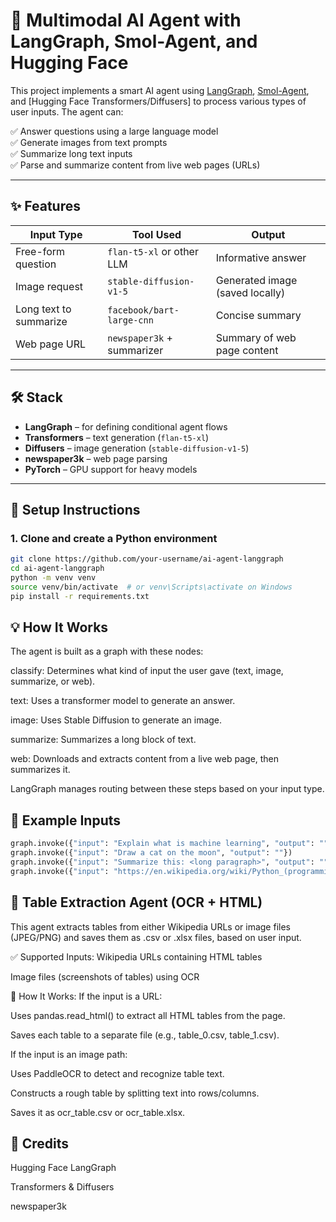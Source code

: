 # 🧠 Multimodal AI Agent with LangGraph, Smol-Agent, and Hugging Face

This project implements a smart AI agent using [LangGraph](https://huggingface.co/learn/agents-course/en/unit2/langgraph/first_graph), [Smol-Agent](https://huggingface.co/smol-ai/smol-agent), and [Hugging Face Transformers/Diffusers] to process various types of user inputs. The agent can:

✅ Answer questions using a large language model  
✅ Generate images from text prompts  
✅ Summarize long text inputs  
✅ Parse and summarize content from live web pages (URLs)

---

## ✨ Features

| Input Type             | Tool Used                  | Output                          |
| ---------------------- | -------------------------- | ------------------------------- |
| Free-form question     | `flan-t5-xl` or other LLM  | Informative answer              |
| Image request          | `stable-diffusion-v1-5`    | Generated image (saved locally) |
| Long text to summarize | `facebook/bart-large-cnn`  | Concise summary                 |
| Web page URL           | `newspaper3k` + summarizer | Summary of web page content     |

---

## 🛠️ Stack

- **LangGraph** – for defining conditional agent flows
- **Transformers** – text generation (`flan-t5-xl`)
- **Diffusers** – image generation (`stable-diffusion-v1-5`)
- **newspaper3k** – web page parsing
- **PyTorch** – GPU support for heavy models

---

## 🚀 Setup Instructions

### 1. Clone and create a Python environment

```bash
git clone https://github.com/your-username/ai-agent-langgraph
cd ai-agent-langgraph
python -m venv venv
source venv/bin/activate  # or venv\Scripts\activate on Windows
pip install -r requirements.txt
```

## 💡 How It Works

The agent is built as a graph with these nodes:

classify: Determines what kind of input the user gave (text, image, summarize, or web).

text: Uses a transformer model to generate an answer.

image: Uses Stable Diffusion to generate an image.

summarize: Summarizes a long block of text.

web: Downloads and extracts content from a live web page, then summarizes it.

LangGraph manages routing between these steps based on your input type.

## 🧪 Example Inputs

```python
graph.invoke({"input": "Explain what is machine learning", "output": ""})
graph.invoke({"input": "Draw a cat on the moon", "output": ""})
graph.invoke({"input": "Summarize this: <long paragraph>", "output": ""})
graph.invoke({"input": "https://en.wikipedia.org/wiki/Python_(programming_language)", "output": ""})
```
## 🧾 Table Extraction Agent (OCR + HTML)


This agent extracts tables from either Wikipedia URLs or image files (JPEG/PNG) and saves them as .csv or .xlsx files, based on user input.

✅ Supported Inputs:
Wikipedia URLs containing HTML tables

Image files (screenshots of tables) using OCR

🧠 How It Works:
If the input is a URL:

Uses pandas.read_html() to extract all HTML tables from the page.

Saves each table to a separate file (e.g., table_0.csv, table_1.csv).

If the input is an image path:

Uses PaddleOCR to detect and recognize table text.

Constructs a rough table by splitting text into rows/columns.

Saves it as ocr_table.csv or ocr_table.xlsx.

## 🧠 Credits


Hugging Face LangGraph

Transformers & Diffusers

newspaper3k

